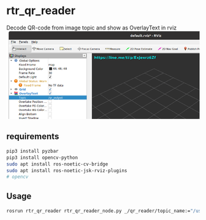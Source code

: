 # rtr_qr_reader
Decode QR-code from image topic and show as OverlayText in rviz
![](./resource/screenshot.png)
## requirements
~~~bash
pip3 install pyzbar
pip3 install opencv-python
sudo apt install ros-noetic-cv-bridge
sudo apt install ros-noetic-jsk-rviz-plugins
# opencv
~~~
## Usage
~~~bash
rosrun rtr_qr_reader rtr_qr_reader_node.py _/qr_reader/topic_name:="/usb_cam/image_raw"
~~~
